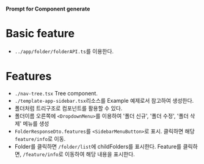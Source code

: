 **Prompt for Component generate**

# Basic feature

- `../app/folder/folderAPI.ts`를 이용한다.

# Features

- `./nav-tree.tsx` Tree component.
- `./template-app-sidebar.tsx`리소스를 Example 예제로서 참고하여 생성한다.
- 폴더처럼 트리구조로 컴포넌트를 활용할 수 있다.
- 폴더이름 오른쪽에 `<DropdownMenu>`를 이용하여 '폴더 신규', '폴더 수정', '폴더 삭제' 메뉴를 생성
- `FolderResponseDto.features`를 `<SidebarMenuButton>`로 표시. 클릭하면 해당 `feature/info`로 이동.
- Folder를 클릭하면 `/folder/list`에 childFolders를 표시한다. Feature를 클릭하면, `/feature/info`로 이동하여 해당 내용을 표시한다.

